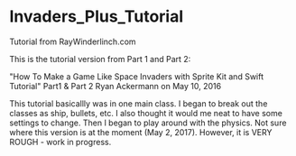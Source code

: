 # Invaders_Plus_Tutorial
Tutorial from RayWinderlinch.com

This is the tutorial version from Part 1 and Part 2:

"How To Make a Game Like Space Invaders with Sprite Kit and Swift Tutorial" Part1 & Part 2
 Ryan Ackermann on May 10, 2016


This tutorial basicallly was in one main class.  I began to break out the classes as ship, bullets, etc.  I also thought it would me neat to have some settings to change.  Then I began to play around with the physics.  Not sure where this version is at the moment (May 2, 2017).  However, it is VERY ROUGH - work in progress.
